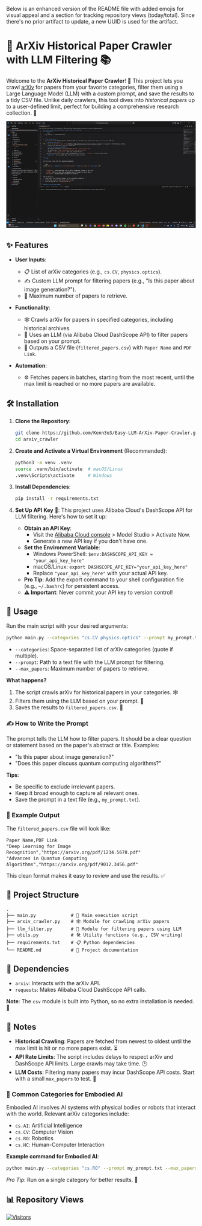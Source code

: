 Below is an enhanced version of the README file with added emojis for visual appeal and a section for tracking repository views (today/total). Since there's no prior artifact to update, a new UUID is used for the artifact.


# 🌟 ArXiv Historical Paper Crawler with LLM Filtering 📚

Welcome to the **ArXiv Historical Paper Crawler**! 🚀 This project lets you crawl [arXiv](https://arxiv.org/) for papers from your favorite categories, filter them using a Large Language Model (LLM) with a custom prompt, and save the results to a tidy CSV file. Unlike daily crawlers, this tool dives into *historical papers* up to a user-defined limit, perfect for building a comprehensive research collection. 📖

![Demo GIF](Demo.gif)

## ✨ Features

- **User Inputs**:
  - 📋 List of arXiv categories (e.g., `cs.CV`, `physics.optics`).
  - ✍️ Custom LLM prompt for filtering papers (e.g., "Is this paper about image generation?").
  - 🔢 Maximum number of papers to retrieve.

- **Functionality**:
  - 🕸️ Crawls arXiv for papers in specified categories, including historical archives.
  - 🧠 Uses an LLM (via Alibaba Cloud DashScope API) to filter papers based on your prompt.
  - 📄 Outputs a CSV file (`filtered_papers.csv`) with `Paper Name` and `PDF Link`.

- **Automation**:
  - ⚙️ Fetches papers in batches, starting from the most recent, until the max limit is reached or no more papers are available.

## 🛠️ Installation

1. **Clone the Repository**:
   ```bash
   git clone https://github.com/Kenn3o3/Easy-LLM-ArXiv-Paper-Crawler.git
   cd arxiv_crawler
   ```

2. **Create and Activate a Virtual Environment** (Recommended):
   ```bash
   python3 -m venv .venv
   source .venv/bin/activate  # macOS/Linux
   .venv\Scripts\activate     # Windows
   ```

3. **Install Dependencies**:
   ```bash
   pip install -r requirements.txt
   ```

4. **Set Up API Key** 🔑:
   This project uses Alibaba Cloud's DashScope API for LLM filtering. Here's how to set it up:
   - **Obtain an API Key**:
     - Visit the [Alibaba Cloud console](https://www.alibabacloud.com/help/en/model-studio) > Model Studio > Activate Now.
     - Generate a new API key if you don't have one.
   - **Set the Environment Variable**:
     - Windows PowerShell: `$env:DASHSCOPE_API_KEY = "your_api_key_here"`
     - macOS/Linux: `export DASHSCOPE_API_KEY="your_api_key_here"`
     - Replace `"your_api_key_here"` with your actual API key.
   - **Pro Tip**: Add the export command to your shell configuration file (e.g., `~/.bashrc`) for persistent access.
   - **⚠️ Important**: Never commit your API key to version control!

## 🚀 Usage

Run the main script with your desired arguments:

```bash
python main.py --categories "cs.CV physics.optics" --prompt my_prompt.txt --max_papers 100
```

- `--categories`: Space-separated list of arXiv categories (quote if multiple).
- `--prompt`: Path to a text file with the LLM prompt for filtering.
- `--max_papers`: Maximum number of papers to retrieve.

**What happens?**
1. The script crawls arXiv for historical papers in your categories. 🕸️
2. Filters them using the LLM based on your prompt. 🧠
3. Saves the results to `filtered_papers.csv`. 📄

### ✍️ How to Write the Prompt

The prompt tells the LLM how to filter papers. It should be a clear question or statement based on the paper's abstract or title. Examples:
- "Is this paper about image generation?"
- "Does this paper discuss quantum computing algorithms?"

**Tips**:
- Be specific to exclude irrelevant papers.
- Keep it broad enough to capture all relevant ones.
- Save the prompt in a text file (e.g., `my_prompt.txt`).

### 📄 Example Output

The `filtered_papers.csv` file will look like:

```
Paper Name,PDF Link
"Deep Learning for Image Recognition","https://arxiv.org/pdf/1234.5678.pdf"
"Advances in Quantum Computing Algorithms","https://arxiv.org/pdf/9012.3456.pdf"
```

This clean format makes it easy to review and use the results. ✅

## 📂 Project Structure

```
.
├── main.py             # 🚀 Main execution script
├── arxiv_crawler.py    # 🕸️ Module for crawling arXiv papers
├── llm_filter.py       # 🧠 Module for filtering papers using LLM
├── utils.py            # 🛠️ Utility functions (e.g., CSV writing)
├── requirements.txt    # 📋 Python dependencies
└── README.md           # 📖 Project documentation
```

## 🧩 Dependencies

- `arxiv`: Interacts with the arXiv API.
- `requests`: Makes Alibaba Cloud DashScope API calls.

**Note**: The `csv` module is built into Python, so no extra installation is needed. 🎉

## 📝 Notes

- **Historical Crawling**: Papers are fetched from newest to oldest until the max limit is hit or no more papers exist. ⏳
- **API Rate Limits**: The script includes delays to respect arXiv and DashScope API limits. Large crawls may take time. 🕒
- **LLM Costs**: Filtering many papers may incur DashScope API costs. Start with a small `max_papers` to test. 💸

### 🤖 Common Categories for Embodied AI

Embodied AI involves AI systems with physical bodies or robots that interact with the world. Relevant arXiv categories include:
- `cs.AI`: Artificial Intelligence
- `cs.CV`: Computer Vision
- `cs.RO`: Robotics
- `cs.HC`: Human-Computer Interaction

**Example command for Embodied AI**:
```bash
python main.py --categories "cs.RO" --prompt my_prompt.txt --max_papers 10
```
*Pro Tip*: Run on a single category for better results. 🎯

## 📊 Repository Views

[![Visitors](https://api.visitorbadge.io/api/combined?path=https%3A%2F%2Fgithub.com%2FKenn3o3%2FEasy-LLM-ArXiv-Paper-Crawler&countColor=%23dce775)](https://visitorbadge.io/status?path=https%3A%2F%2Fgithub.com%2FKenn3o3%2FEasy-LLM-ArXiv-Paper-Crawler)

